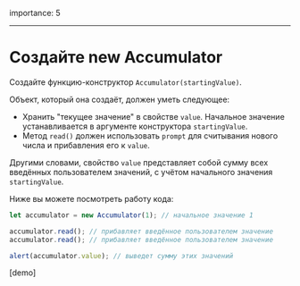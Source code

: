 importance: 5

---

# Создайте new Accumulator

Создайте функцию-конструктор `Accumulator(startingValue)`.

Объект, который она создаёт, должен уметь следующее:

- Хранить "текущее значение" в свойстве `value`. Начальное значение устанавливается в аргументе конструктора `startingValue`.
- Метод `read()` должен использовать `prompt` для считывания нового числа и прибавления его к `value`.

Другими словами, свойство `value` представляет собой сумму всех введённых пользователем значений, с учётом начального значения `startingValue`.

Ниже вы можете посмотреть работу кода:

```js
let accumulator = new Accumulator(1); // начальное значение 1

accumulator.read(); // прибавляет введённое пользователем значение
accumulator.read(); // прибавляет введённое пользователем значение

alert(accumulator.value); // выведет сумму этих значений
```

[demo]

